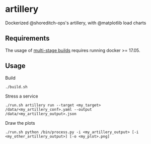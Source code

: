 # artillery
Dockerized @shoreditch-ops's artillery, with @matplotlib load charts

## Requirements

The usage of [multi-stage builds](https://docs.docker.com/engine/userguide/eng-image/multistage-build/#use-multi-stage-builds) requires running docker >= 17.05.

## Usage

Build

`./build.sh`

Stress a service

`./run.sh artillery run --target <my_target> /data/<my_artillery_conf>.yaml --output /data/<my_artillery_output>.json`

Draw the plots

`./run.sh python /bin/process.py -i <my_artillery_output> [-i <my_other_artillery_output>] [-o <my_plot>.png]`

